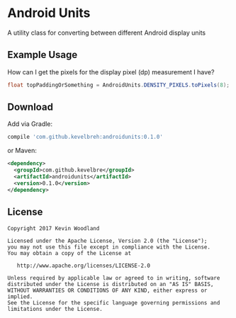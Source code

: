 Android Units
==========

A utility class for converting between different Android display units



Example Usage
-------------

How can I get the pixels for the display pixel (dp) measurement I have?
```java
float topPaddingOrSomething = AndroidUnits.DENSITY_PIXELS.toPixels(8);
```


Download
--------

Add via Gradle:
```groovy
compile 'com.github.kevelbreh:androidunits:0.1.0'
```
or Maven:
```xml
<dependency>
  <groupId>com.github.kevelbre</groupId>
  <artifactId>androidunits</artifactId>
  <version>0.1.0</version>
</dependency>
```


License
-------

    Copyright 2017 Kevin Woodland

    Licensed under the Apache License, Version 2.0 (the "License");
    you may not use this file except in compliance with the License.
    You may obtain a copy of the License at

       http://www.apache.org/licenses/LICENSE-2.0

    Unless required by applicable law or agreed to in writing, software
    distributed under the License is distributed on an "AS IS" BASIS,
    WITHOUT WARRANTIES OR CONDITIONS OF ANY KIND, either express or implied.
    See the License for the specific language governing permissions and
    limitations under the License.